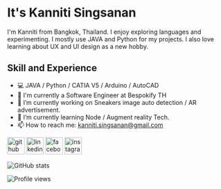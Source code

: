
# It's Kanniti Singsanan

I'm Kanniti from Bangkok, Thailand. I enjoy exploring languages and experimenting. I mostly use JAVA and Python for my projects. I also love learning about UX and UI design as a new hobby.

## Skill and Experience

- 💻 JAVA / Python / CATIA V5 / Arduino / AutoCAD
- 💼 I'm currently a Software Engineer at Bespokify TH
- 🔭 I’m currently working on Sneakers image auto detection / AR advertisement. 
- 🌱 I’m currently learning Node / Augment reality Tech.  
- 📫 How to reach me: kanniti.singsanan@gmail.com 

[<img src='https://cdn.jsdelivr.net/npm/simple-icons@3.0.1/icons/github.svg' alt='github' height='40'>](https://github.com/kanniti)  [<img src='https://cdn.jsdelivr.net/npm/simple-icons@3.0.1/icons/linkedin.svg' alt='linkedin' height='40'>](https://www.linkedin.com/in/kanniti-s-794320100/)  [<img src='https://cdn.jsdelivr.net/npm/simple-icons@3.0.1/icons/facebook.svg' alt='facebook' height='40'>](https://www.facebook.com/0lmarcusl0)  [<img src='https://cdn.jsdelivr.net/npm/simple-icons@3.0.1/icons/instagram.svg' alt='instagram' height='40'>](https://www.instagram.com/0lmarcusl0/)  

![GitHub stats](https://github-readme-stats.vercel.app/api?username=kanniti&show_icons=true)  

![Profile views](https://gpvc.arturio.dev/kanniti)  
